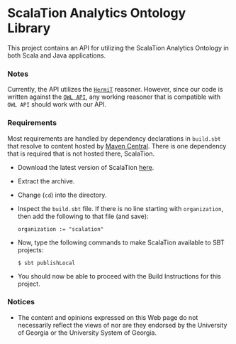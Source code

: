 # ScalaTion Analytics Ontology Library

This project contains an API for utilizing the ScalaTion Analytics Ontology in
both Scala and Java applications.

### Notes

Currently, the API utilizes the [```HermiT```](http://hermit-reasoner.com) reasoner.
However, since our code is written against the [```OWL API```](http://owlapi.sourceforge.net),
any working reasoner that is compatible with ```OWL API``` should work with our
API.

### Requirements

Most requirements are handled by dependency declarations in ```build.sbt``` that
resolve to content hosted by [Maven Central](http://search.maven.org). There is
one dependency that is required that is not hosted there, ScalaTion.

 * Download the latest version of ScalaTion
   [here](http://cobweb.cs.uga.edu/~jam/scalation_1.1.1.tar.gz).
   
 * Extract the archive.
 
 * Change (```cd```) into the directory.
 
 * Inspect the ```build.sbt``` file. If there is no line starting with
   ```organization```, then add the following to that file (and save):

   ```organization := "scalation"```

 * Now, type the following commands to make ScalaTion available to SBT
   projects:

   ```
   $ sbt publishLocal
   ```

 * You should now be able to proceed with the Build Instructions for this
   project.

### Notices

 * The content and opinions expressed on this Web page do not necessarily
   reflect the views of nor are they endorsed by the University of Georgia or
   the University System of Georgia.

